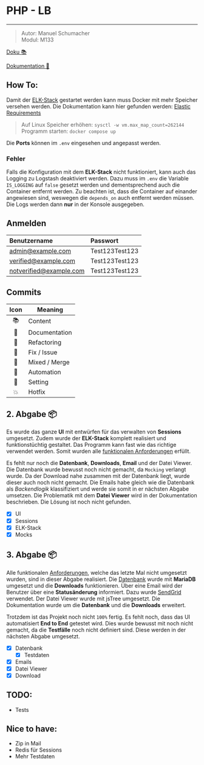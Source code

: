 # PHP - LB

---

> Autor: Manuel Schumacher <br>
> Modul: M133

[Doku 📚](https://bztfinformatik.github.io/lernportfolio-21r8390-php/)

[Dokumentation 📂](https://github.com/bztfinformatik/lernportfolio-21r8390-php)

## How To:

Damit der [ELK-Stack](https://www.elastic.co/what-is/elk-stack) gestartet werden kann muss Docker mit mehr Speicher versehen werden. Die Dokumentation kann hier gefunden werden: [Elastic Requirements](https://www.elastic.co/guide/en/elasticsearch/reference/current/docker.html#docker-prod-prerequisites)

> Auf Linux Speicher erhöhen: `sysctl -w vm.max_map_count=262144` <br>
> Programm starten: `docker compose up`

Die **Ports** können im `.env` eingesehen und angepasst werden.

### Fehler

Falls die Konfiguration mit dem **ELK-Stack** nicht funktioniert, kann auch das Logging zu Logstash deaktiviert werden. Dazu muss im `.env` die Variable `IS_LOGGING` auf `false` gesetzt werden und dementsprechend auch die Container entfernt werden. Zu beachten ist, dass die Container auf einander angewiesen sind, weswegen die `depends_on` auch entfernt werden müssen. Die Logs werden dann **nur** in der Konsole ausgegeben.

## Anmelden

| Benutzername            | Passwort       |
| :---------------------- | :------------- |
| admin@example.com       | Test123Test123 |
| verified@example.com    | Test123Test123 |
| notverified@example.com | Test123Test123 |

## Commits

| Icon | Meaning       |
| :--: | ------------- |
|  📚  | Content       |
|  💬  | Documentation |
|  🦄  | Refactoring   |
|  🤡  | Fix / Issue   |
|  🥞  | Mixed / Merge |
|  👷  | Automation    |
|  📝  | Setting       |
|  💥  | Hotfix        |

## 2. Abgabe 📦

Es wurde das ganze **UI** mit entwürfen für das verwalten von **Sessions** umgesetzt. Zudem wurde der **ELK-Stack** komplett realisiert und funktionstüchtig gestaltet. Das Programm kann fast wie das richtige verwendet werden. Somit wurden alle [funktionalen Anforderungen](https://bztfinformatik.github.io/lernportfolio-21r8390-php/LB1/Anforderung/Funktionale/) erfüllt.

Es fehlt nur noch die **Datenbank**, **Downloads**, **Email** und der Datei Viewer. Die Datenbank wurde bewusst noch nicht gemacht, da `Mocking` verlangt wurde. Da der Download nahe zusammen mit der Datenbank liegt, wurde dieser auch noch nicht gemacht. Die Emails habe gleich wie die Datenbank als _Backendlogik_ klassifiziert und werde sie somit in er nächsten Abgabe umsetzen. Die Problematik mit dem **Datei Viewer** wird in der Dokumentation beschrieben. Die Lösung ist noch nicht gefunden.

-   [x] UI
-   [x] Sessions
-   [x] ELK-Stack
-   [x] Mocks

## 3. Abgabe 📦

Alle funktionalen [Anforderungen](https://bztfinformatik.github.io/lernportfolio-21r8390-php/LB1/Anforderung/Funktionale/), welche das letzte Mal nicht umgesetzt wurden, sind in dieser Abgabe realisiert. Die [Datenbank](mariadb/README.md) wurde mit **MariaDB** umgesetzt und die **Downloads** funktionieren. Über eine Email wird der Benutzer über eine **Statusänderung** informiert. Dazu wurde [SendGrid](https://sendgrid.com/) verwendet. Der Datei Viewer wurde mit jsTree umgesetzt. Die Dokumentation wurde um die **Datenbank** und die **Downloads** erweitert.

Trotzdem ist das Projekt noch nicht `100%` fertig. Es fehlt noch, dass das UI automatisiert **End to End** getestet wird. Dies wurde bewusst mit noch nicht gemacht, da die **Testfälle** noch nicht definiert sind. Diese werden in der nächsten Abgabe umgesetzt.

-   [x] Datenbank
    -   [x] Testdaten
-   [x] Emails
-   [x] Datei Viewer
-   [x] Download

## TODO:

-   Tests

## Nice to have:

-   Zip in Mail
-   Redis für Sessions
-   Mehr Testdaten
